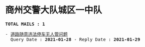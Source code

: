 # 商州交警大队城区一中队
<pre><b>TOTAL MAILS : 1</b></pre>
<pre>
- <a href="../../categories/mails/6866.md">道路随意违法停车无人管问题</a><br/>  Query Date : <b>2021-01-28</b> - Reply Date : <b>2021-01-29</b>
</pre>